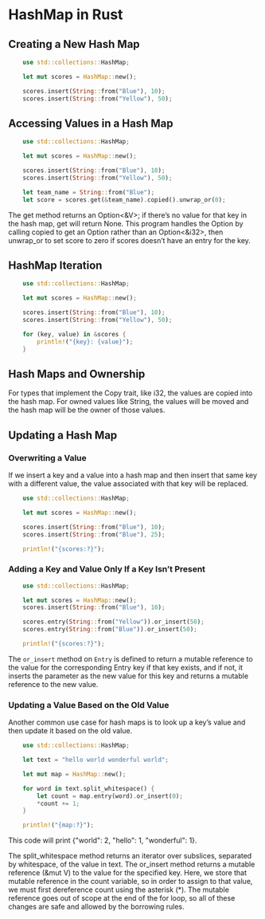 # HashMap in Rust

## Creating a New Hash Map

```rust
    use std::collections::HashMap;

    let mut scores = HashMap::new();

    scores.insert(String::from("Blue"), 10);
    scores.insert(String::from("Yellow"), 50);
```

## Accessing Values in a Hash Map

```rust
    use std::collections::HashMap;

    let mut scores = HashMap::new();

    scores.insert(String::from("Blue"), 10);
    scores.insert(String::from("Yellow"), 50);

    let team_name = String::from("Blue");
    let score = scores.get(&team_name).copied().unwrap_or(0);
```

The get method returns an Option<&V>; if there’s no value for that key in the hash map, get will return None. This program handles the Option by calling copied to get an Option<i32> rather than an Option<&i32>, then unwrap_or to set score to zero if scores doesn’t have an entry for the key.

## HashMap Iteration

```rust
    use std::collections::HashMap;

    let mut scores = HashMap::new();

    scores.insert(String::from("Blue"), 10);
    scores.insert(String::from("Yellow"), 50);

    for (key, value) in &scores {
        println!("{key}: {value}");
    }
```

## Hash Maps and Ownership

For types that implement the Copy trait, like i32, the values are copied into the hash map. For owned values like String, the values will be moved and the hash map will be the owner of those values.

## Updating a Hash Map

### Overwriting a Value

If we insert a key and a value into a hash map and then insert that same key with a different value, the value associated with that key will be replaced.

```rust
    use std::collections::HashMap;

    let mut scores = HashMap::new();

    scores.insert(String::from("Blue"), 10);
    scores.insert(String::from("Blue"), 25);

    println!("{scores:?}");
```

### Adding a Key and Value Only If a Key Isn’t Present

```rust
    use std::collections::HashMap;

    let mut scores = HashMap::new();
    scores.insert(String::from("Blue"), 10);

    scores.entry(String::from("Yellow")).or_insert(50);
    scores.entry(String::from("Blue")).or_insert(50);

    println!("{scores:?}");
```

The ``or_insert`` method on ``Entry`` is defined to return a mutable reference to the value for the corresponding Entry key if that key exists, and if not, it inserts the parameter as the new value for this key and returns a mutable reference to the new value. 

### Updating a Value Based on the Old Value

Another common use case for hash maps is to look up a key’s value and then update it based on the old value.

```rust
    use std::collections::HashMap;

    let text = "hello world wonderful world";

    let mut map = HashMap::new();

    for word in text.split_whitespace() {
        let count = map.entry(word).or_insert(0);
        *count += 1;
    }

    println!("{map:?}");
```

This code will print {"world": 2, "hello": 1, "wonderful": 1}.

The split_whitespace method returns an iterator over subslices, separated by whitespace, of the value in text. The or_insert method returns a mutable reference (&mut V) to the value for the specified key. Here, we store that mutable reference in the count variable, so in order to assign to that value, we must first dereference count using the asterisk (*). The mutable reference goes out of scope at the end of the for loop, so all of these changes are safe and allowed by the borrowing rules.
